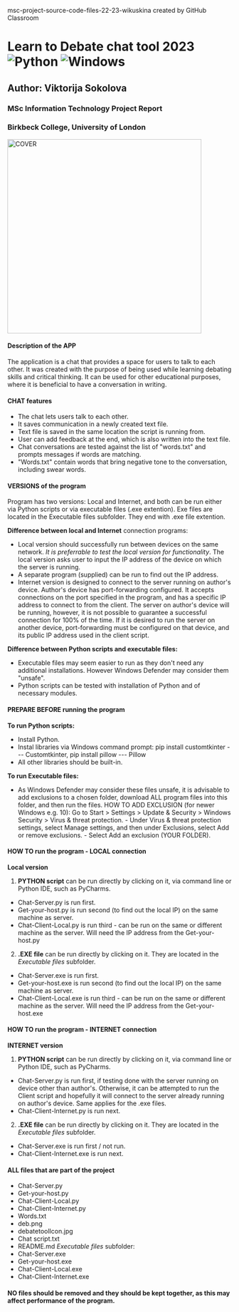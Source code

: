 msc-project-source-code-files-22-23-wikuskina created by GitHub Classroom

# Learn to Debate chat tool 2023 ![Python](https://img.shields.io/badge/python-3670A0?style=for-the-badge&logo=python&logoColor=ffdd54) ![Windows](https://img.shields.io/badge/Windows-0078D6?style=for-the-badge&logo=windows&logoColor=white)

## Author: Viktorija Sokolova
### MSc Information Technology Project Report
### Birkbeck College, University of London

<img width="436" alt="COVER" src="https://github.com/wikuskina/pythonProject7/assets/50303995/35bc507a-a837-4222-a4d2-47b3da92c961">

#### Description of the APP
The application is a chat that provides a space for users to talk to each other. It was created with the purpose of being used while learning debating skills and critical thinking. It can be used for other educational purposes, where it is beneficial to have a conversation in writing. 

#### CHAT features
- The chat lets users talk to each other.
- It saves communication in a newly created text file.
- Text file is saved in the same location the script is running from.
- User can add feedback at the end, which is also written into the text file.
- Chat conversations are tested against the list of "words.txt" and prompts messages if words are matching.
- "Words.txt" contain words that bring negative tone to the conversation, including swear words. 

#### VERSIONS of the program
Program has two versions: Local and Internet, and both can be run either via Python scripts or via executable files (.exe extention). Exe files are located in the 
Executable files subfolder. They end with .exe file extention. 

**Difference between local and Internet** connection programs:
- Local version should successfully run between devices on the same network. *It is preferrable to test the local version for functionality*. The local version asks user to input the IP address of the device on which the server is running.
- A separate program (supplied) can be run to find out the IP address.
- Internet version is designed to connect to the server running on author's device. Author's device has port-forwarding configured. It accepts connections on the port specified in the program, and has a specific IP address to connect to from the client. The server on author's device will be running, however, it is not possible to guarantee a successful connection for 100% of the time. If it is desired to run the server on another device, port-forwarding must be configured on that device, and its public IP address used in the client script.

**Difference between Python scripts and executable files:**
- Executable files may seem easier to run as they don't need any additional installations. However Windows Defender may consider them "unsafe".
- Python scripts can be tested with installation of Python and of necessary modules.

#### PREPARE BEFORE running the program
**To run Python scripts:**
- Install Python.
- Instal libraries via Windows command prompt: pip install customtkinter  --- Customtkinter, pip install pillow   --- Pillow
- All other libraries should be built-in.
  
**To run Executable files:**
- As Windows Defender may consider these files unsafe, it is advisable to add exclusions to a chosen folder, download ALL program files into this folder, and then run the files. HOW TO ADD EXCLUSION (for newer Windows e.g. 10): Go to Start > Settings > Update & Security > Windows Security > Virus & threat protection. - Under Virus & threat protection settings, select Manage settings, and then under Exclusions, select Add or remove exclusions. - Select Add an exclusion (YOUR FOLDER).

#### HOW TO run the program - LOCAL connection
**Local version** 
1. **PYTHON script** can be run directly by clicking on it, via command line or Python IDE, such as PyCharms.
- Chat-Server.py is run first.
- Get-your-host.py is run second (to find out the local IP) on the same machine as server.
- Chat-Client-Local.py is run third - can be run on the same or different machine as the server. Will need the IP address from the Get-your-host.py

2. **.EXE file** can be run directly by clicking on it. They are located in the *Executable files* subfolder.
- Chat-Server.exe is run first.
- Get-your-host.exe is run second (to find out the local IP) on the same machine as server.
- Chat-Client-Local.exe is run third - can be run on the same or different machine as the server. Will need the IP address from the Get-your-host.exe

#### HOW TO run the program - INTERNET connection
**INTERNET version** 
1. **PYTHON script** can be run directly by clicking on it, via command line or Python IDE, such as PyCharms.
- Chat-Server.py is run first, if testing done with the server running on device other than author's. Otherwise, it can be attempted to run the Client script and hopefully it will connect to the server already running on author's device. Same applies for the .exe files.
- Chat-Client-Internet.py is run next.

2. **.EXE file** can be run directly by clicking on it. They are located in the *Executable files* subfolder.
- Chat-Server.exe is run first / not run.
- Chat-Client-Internet.exe is run next.

#### ALL files that are part of the project
- Chat-Server.py
- Get-your-host.py
- Chat-Client-Local.py
- Chat-Client-Internet.py
- Words.txt 
- deb.png
- debatetoolIcon.jpg
- Chat script.txt
- README.md
  *Executable files* subfolder:
- Chat-Server.exe
- Get-your-host.exe
- Chat-Client-Local.exe
- Chat-Client-Internet.exe


#### NO files should be removed and they should be kept together, as this may affect performance of the program.
